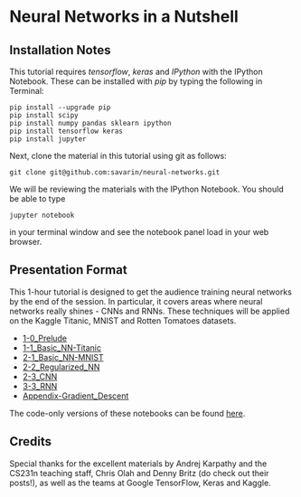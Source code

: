# Neural Networks in a Nutshell

## Installation Notes
This tutorial requires *tensorflow*, *keras* and *IPython* with the IPython Notebook. These can be installed with *pip* by typing the following in Terminal:

    pip install --upgrade pip
    pip install scipy
    pip install numpy pandas sklearn ipython
    pip install tensorflow keras
    pip install jupyter

Next, clone the material in this tutorial using git as follows:

    git clone git@github.com:savarin/neural-networks.git

We will be reviewing the materials with the IPython Notebook. You should be able
to type

    jupyter notebook

in your terminal window and see the notebook panel load in your web browser.


## Presentation Format

This 1-hour tutorial is designed to get the audience training neural networks by the end of the session. In particular, it covers areas where neural networks really shines - CNNs and RNNs. These techniques will be applied on the Kaggle Titanic, MNIST and Rotten Tomatoes datasets.

- [1-0_Prelude](https://github.com/savarin/neural-networks/blob/master/1-0_Prelude.ipynb)
- [1-1_Basic_NN-Titanic](https://github.com/savarin/neural-networks/blob/master/1-1_Basic_NN-Titanic.ipynb)
- [2-1_Basic_NN-MNIST](https://github.com/savarin/neural-networks/blob/master/2-1_Basic_NN-MNIST.ipynb)
- [2-2_Regularized_NN](https://github.com/savarin/neural-networks/blob/master/2-2_Regularized_NN.ipynb)
- [2-3_CNN](https://github.com/savarin/neural-networks/blob/master/2-3_CNN.ipynb)
- [3-3_RNN](https://github.com/savarin/neural-networks/blob/master/3-3_RNN.ipynb)
- [Appendix-Gradient_Descent](https://github.com/savarin/neural-networks/blob/master/Appendix-Gradient_Descent.ipynb)

The code-only versions of these notebooks can be found [here](https://github.com/savarin/neural-networks/tree/master/code).

## Credits

Special thanks for the excellent materials by Andrej Karpathy and the CS231n teaching staff, Chris Olah and Denny Britz (do check out their posts!), as well as the teams at Google TensorFlow, Keras and Kaggle.